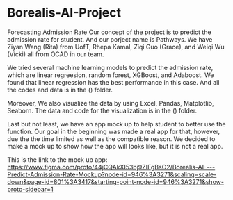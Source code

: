 # Borealis-AI-Project
Forecasting Admission Rate
Our concept of the project is to predict the admission rate for student. And our porject name is Pathways. 
We have Ziyan Wang (Rita) from UofT, Rhepa Kamal, Ziqi Guo (Grace), and Weiqi Wu (Vicki) all from OCAD in our team. 

We tried several machine learning models to predict the admission rate, which are linear regreesion, random forest, XGBoost, and Adaboost. We found that linear regression has the best performance in this case. And all the codes and data is in the () folder. 

Moreover, We also visualize the data by using Excel, Pandas, Matplotlib, Seaborn. The data and code for the visualization is in the () folder. 

Last but not least, we have an app mock up to help student to better use the function. Our goal in the beginning was made a real app for that, however, due the the time limited as well as the compatible reason. We decided to make a mock up to show how the app will looks like, but it is not a real app. 

This is the link to the mock up app: https://www.figma.com/proto/44jCQAkXI53bj9ZIFgBsO2/Borealis-AI----Predict-Admission-Rate-Mockup?node-id=946%3A3271&scaling=scale-down&page-id=801%3A3417&starting-point-node-id=946%3A3271&show-proto-sidebar=1
